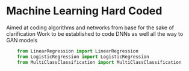 # Machine Learning Hard Coded

Aimed at coding algorithms and networks from base for the sake of clarification
Work to be established to code DNNs as well all the way to GAN models

```python
    from LinearRegression import LinearRegression
    from LogisticRegression import LogisticRegression
    from MultiClassClassification import MultiClassClassification
```